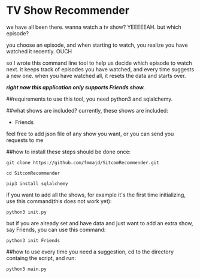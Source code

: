 # TV Show Recommender
we have all been there. wanna watch a tv show? YEEEEEAH. but which episode? 

you choose an episode, and when starting to watch, you realize you have watched it recently. OUCH

so I wrote this command line tool to help us decide which episode to watch next. it keeps track of episodes you have watched, and every time suggests a new one. when you have watched all, it resets the data and starts over.

**_right now this application only supports Friends show._**


##requirements
to use this tool, you need python3 and sqlalchemy.


##what shows are included?
currently, these shows are included:

- Friends

feel free to add json file of any show you want, or you can send you requests to me


##how to install
these steps should be done once:


```git clone https://github.com/fmmajd/SitcomRecommender.git```

```cd SitcomRecommender```

```pip3 install sqlalchemy```

if you want to add all the shows, for example it's the first time initializing, use this command(this does not work yet):

```python3 init.py```

but if you are already set and have data and just want to add an extra show, say Friends, you can use this command:

```python3 init Friends```



##how to use
every time you need a suggestion, cd to the directory containg the script, and run:

```python3 main.py```

